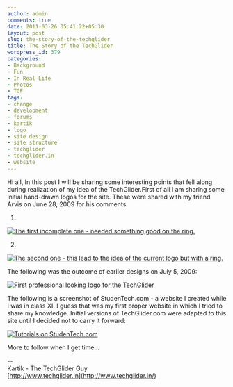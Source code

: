 ```yaml
---
author: admin
comments: true
date: 2011-03-26 05:41:22+05:30
layout: post
slug: the-story-of-the-techglider
title: The Story of the TechGlider
wordpress_id: 379
categories:
- Background
- Fun
- In Real Life
- Photos
- TGF
tags:
- change
- development
- forums
- kartik
- logo
- site design
- site structure
- techglider
- techglider.in
- website
---
```


Hi all,
In this post I will be sharing some interesting points that fell along during realization of my idea of the TechGlider.First  of all I am sharing some initial hand-drawn logos for the site. These  were shared with my friend Arvis on June 28, 2009 for his comments. 

1.


[![The first incomplete one - needed something good on the ring.](http://techglider.in/kartik/blog/wp-content/uploads/2011/03/Untitled2.png)](http://techglider.in/kartik/blog/wp-content/uploads/2011/03/Untitled2.png)


2.


[![The second one - this lead to the idea of the current logo but with a ring.](http://techglider.in/kartik/blog/wp-content/uploads/2011/03/tgnewdesign.png)](http://techglider.in/kartik/blog/wp-content/uploads/2011/03/tgnewdesign.png)




The following was the outcome of earlier designs on July 5, 2009:




[![First professional looking logo for the TechGlider](http://techglider.in/kartik/blog/wp-content/uploads/2011/06/tglogo.png)](http://techglider.in/kartik/blog/wp-content/uploads/2011/06/tglogo.png)


The following is a screenshot of StudenTech.com -  a website I created while I was in class XI. I guess that was my first  proper website in which I tried to share my knowledge. Initial versions  of TechGlider.com were adapted to this site until I decided not to carry  it forward:


[![Tutorials on StudenTech.com](http://techglider.in/kartik/blog/wp-content/uploads/2011/03/StudenTech.com-Tutorials-300x225.jpg)](http://techglider.in/kartik/blog/wp-content/uploads/2011/03/StudenTech.com-Tutorials.jpg)







More to follow when I get time...


--  
Kartik - The TechGlider Guy  
[http://www.techglider.in](http://www.techglider.in/)

